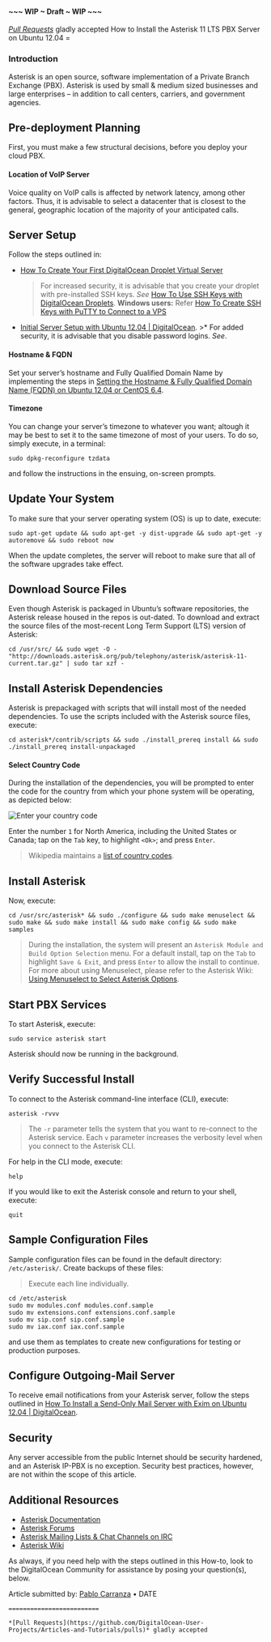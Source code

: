 #### ~~~ WIP ~ Draft ~ WIP ~~~

_[Pull Requests](https://github.com/DigitalOcean-User-Projects/Articles-and-Tutorials/pulls)_ gladly accepted How to Install the Asterisk 11 LTS PBX Server on Ubuntu 12.04 =

### Introduction

Asterisk is an open source, software implementation of a Private Branch Exchange (PBX). Asterisk is used by small & medium sized businesses and large enterprises – in addition to call centers, carriers, and government agencies.

## Pre-deployment Planning

First, you must make a few structural decisions, before you deploy your cloud PBX.

#### Location of VoIP Server

Voice quality on VoIP calls is affected by network latency, among other factors. Thus, it is advisable to select a datacenter that is closest to the general, geographic location of the majority of your anticipated calls.

## Server Setup

Follow the steps outlined in:

- [How To Create Your First DigitalOcean Droplet Virtual Server](https://www.digitalocean.com/community/articles/how-to-create-your-first-digitalocean-droplet-virtual-server)

  > For increased security, it is advisable that you create your droplet with pre-installed SSH keys. _See_ [How To Use SSH Keys with DigitalOcean Droplets](https://www.digitalocean.com/community/articles/how-to-use-ssh-keys-with-digitalocean-droplets). **Windows users:** Refer [How To Create SSH Keys with PuTTY to Connect to a VPS](https://www.digitalocean.com/community/articles/how-to-create-ssh-keys-with-putty-to-connect-to-a-vps)

- [Initial Server Setup with Ubuntu 12.04 | DigitalOcean](https://www.digitalocean.com/community/articles/initial-server-setup-with-ubuntu-12-04). &gt;\* For added security, it is advisable that you disable password logins. _See_.

#### Hostname & FQDN

Set your server’s hostname and Fully Qualified Domain Name by implementing the steps in [Setting the Hostname & Fully Qualified Domain Name (FQDN) on Ubuntu 12.04 or CentOS 6.4](https://github.com/DigitalOcean-User-Projects/Articles-and-Tutorials/blob/master/set_hostname_fqdn_on_ubuntu_centos.md).

#### Timezone

You can change your server’s timezone to whatever you want; altough it may be best to set it to the same timezone of most of your users. To do so, simply execute, in a terminal:

    sudo dpkg-reconfigure tzdata

and follow the instructions in the ensuing, on-screen prompts.

## Update Your System

To make sure that your server operating system (OS) is up to date, execute:

    sudo apt-get update && sudo apt-get -y dist-upgrade && sudo apt-get -y autoremove && sudo reboot now

When the update completes, the server will reboot to make sure that all of the software upgrades take effect.

## Download Source Files

Even though Asterisk is packaged in Ubuntu’s software repositories, the Asterisk release housed in the repos is out-dated. To download and extract the source files of the most-recent Long Term Support (LTS) version of Asterisk:

    cd /usr/src/ && sudo wget -O - "http://downloads.asterisk.org/pub/telephony/asterisk/asterisk-11-current.tar.gz" | sudo tar xzf -

## Install Asterisk Dependencies

Asterisk is prepackaged with scripts that will install most of the needed dependencies. To use the scripts included with the Asterisk source files, execute:

    cd asterisk*/contrib/scripts && sudo ./install_prereq install && sudo ./install_prereq install-unpackaged

#### Select Country Code

During the installation of the dependencies, you will be prompted to enter the code for the country from which your phone system will be operating, as depicted below:

![Enter your country code](http://i.imgur.com/37iznpU.png)

Enter the number `1` for North America, including the United States or Canada; tap on the `Tab` key, to highlight `<Ok>`; and press `Enter`.

> Wikipedia maintains a [list of country codes](http://en.wikipedia.org/wiki/List_of_country_calling_codes).

## Install Asterisk

Now, execute:

    cd /usr/src/asterisk* && sudo ./configure && sudo make menuselect && sudo make && sudo make install && sudo make config && sudo make samples

> During the installation, the system will present an `Asterisk Module and Build Option Selection` menu. For a default install, tap on the `Tab` to highlight `Save & Exit`, and press `Enter` to allow the install to continue. For more about using Menuselect, please refer to the Asterisk Wiki: [Using Menuselect to Select Asterisk Options](https://wiki.asterisk.org/wiki/display/AST/Using+Menuselect+to+Select+Asterisk+Options).

## Start PBX Services

To start Asterisk, execute:

    sudo service asterisk start

Asterisk should now be running in the background.

## Verify Successful Install

To connect to the Asterisk command-line interface (CLI), execute:

    asterisk -rvvv

> The `-r` parameter tells the system that you want to re-connect to the Asterisk service. Each `v` parameter increases the verbosity level when you connect to the Asterisk CLI.

For help in the CLI mode, execute:

    help

If you would like to exit the Asterisk console and return to your shell, execute:

    quit

## Sample Configuration Files

Sample configuration files can be found in the default directory: `/etc/asterisk/`. Create backups of these files:

> Execute each line individually.

    cd /etc/asterisk
    sudo mv modules.conf modules.conf.sample
    sudo mv extensions.conf extensions.conf.sample
    sudo mv sip.conf sip.conf.sample
    sudo mv iax.conf iax.conf.sample

and use them as templates to create new configurations for testing or production purposes.

## Configure Outgoing-Mail Server

To receive email notifications from your Asterisk server, follow the steps outlined in [How To Install a Send-Only Mail Server with Exim on Ubuntu 12.04 | DigitalOcean](https://www.digitalocean.com/community/articles/how-to-install-the-send-only-mail-server-exim-on-ubuntu-12-04).

## Security

Any server accessible from the public Internet should be security hardened, and an Asterisk IP-PBX is no exception. Security best practices, however, are not within the scope of this article.

## Additional Resources

- [Asterisk Documentation](http://www.asterisk.org/community/documentation)
- [Asterisk Forums](http://forums.asterisk.org/)
- [Asterisk Mailing Lists & Chat Channels on IRC](http://www.asterisk.org/community/discuss)
- [Asterisk Wiki](https://wiki.asterisk.org/wiki/display/AST/Home)

As always, if you need help with the steps outlined in this How-to, look to the DigitalOcean Community for assistance by posing your question(s), below.

Article submitted by: [Pablo Carranza](https://plus.google.com/107285164064863645881?rel=author) • DATE

```WIP ~ DRAFT ~ WIP ~~~
=========================

*[Pull Requests](https://github.com/DigitalOcean-User-Projects/Articles-and-Tutorials/pulls)* gladly accepted
```
